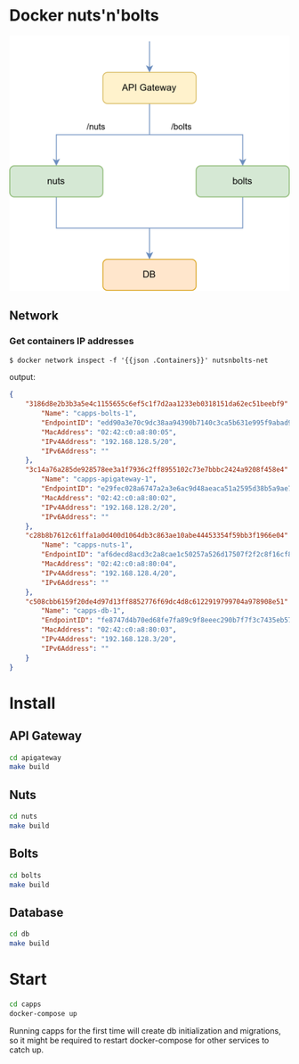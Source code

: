# Docker nuts'n'bolts

![Docker nuts'n'bolts](docs/docker-proto.drawio.png)

## Network

### Get containers IP addresses

```shell
$ docker network inspect -f '{{json .Containers}}' nutsnbolts-net
```
output:
```json
{
    "3186d8e2b3b3a5e4c1155655c6ef5c1f7d2aa1233eb0318151da62ec51beebf9": {
        "Name": "capps-bolts-1",
        "EndpointID": "edd90a3e70c9dc38aa94390b7140c3ca5b631e995f9abad9ac623a8a5d8f2445",
        "MacAddress": "02:42:c0:a8:80:05",
        "IPv4Address": "192.168.128.5/20",
        "IPv6Address": ""
    },
    "3c14a76a285de928578ee3a1f7936c2ff8955102c73e7bbbc2424a9208f458e4": {
        "Name": "capps-apigateway-1",
        "EndpointID": "e29fec028a6747a2a3e6ac9d48aeaca51a2595d38b5a9ae70f744778f2f74840",
        "MacAddress": "02:42:c0:a8:80:02",
        "IPv4Address": "192.168.128.2/20",
        "IPv6Address": ""
    },
    "c28b8b7612c61ffa1a0d400d1064db3c863ae10abe44453354f59bb3f1966e04": {
        "Name": "capps-nuts-1",
        "EndpointID": "af6decd8acd3c2a8cae1c50257a526d17507f2f2c8f16cf8acec0f132e042f54",
        "MacAddress": "02:42:c0:a8:80:04",
        "IPv4Address": "192.168.128.4/20",
        "IPv6Address": ""
    },
    "c508cbb6159f20de4d97d13ff8852776f69dc4d8c6122919799704a978908e51": {
        "Name": "capps-db-1",
        "EndpointID": "fe8747d4b70ed68fe7fa89c9f8eeec290b7f7f3c7435eb5737fb564994c09beb",
        "MacAddress": "02:42:c0:a8:80:03",
        "IPv4Address": "192.168.128.3/20",
        "IPv6Address": ""
    }
}
```

# Install

## API Gateway

```bash
cd apigateway
make build
```

## Nuts

```bash
cd nuts
make build
```

## Bolts

```bash
cd bolts
make build
```

## Database

```bash
cd db
make build
```

# Start

```bash
cd capps
docker-compose up
```

Running capps for the first time will create db initialization and migrations, so it might be required
to restart docker-compose for other services to catch up.
